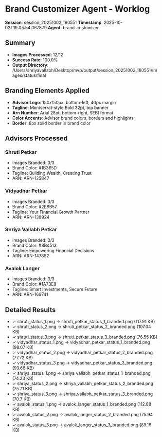 # Brand Customizer Agent - Worklog

**Session**: session_20251002_180551
**Timestamp**: 2025-10-02T19:05:54.067879
**Agent**: brand-customizer

## Summary

- **Images Processed**: 12/12
- **Success Rate**: 100.0%
- **Output Directory**: /Users/shriyavallabh/Desktop/mvp/output/session_20251002_180551/images/status/final

## Branding Elements Applied

- **Advisor Logo**: 150x150px, bottom-left, 40px margin
- **Tagline**: Montserrat-style Bold 32pt, top banner
- **Arn Number**: Arial 28pt, bottom-right, SEBI format
- **Color Accents**: Advisor brand colors, borders and highlights
- **Border**: 8px solid border in brand color

## Advisors Processed

### Shruti Petkar
- Images Branded: 3/3
- Brand Color: #1B365D
- Tagline: Building Wealth, Creating Trust
- ARN: ARN-125847

### Vidyadhar Petkar
- Images Branded: 3/3
- Brand Color: #2E8B57
- Tagline: Your Financial Growth Partner
- ARN: ARN-138924

### Shriya Vallabh Petkar
- Images Branded: 3/3
- Brand Color: #8B4513
- Tagline: Empowering Financial Decisions
- ARN: ARN-147852

### Avalok Langer
- Images Branded: 3/3
- Brand Color: #1A73E8
- Tagline: Smart Investments, Secure Future
- ARN: ARN-169741

## Detailed Results

- ✓ shruti_status_1.png → shruti_petkar_status_1_branded.png (117.91 KB)
- ✓ shruti_status_2.png → shruti_petkar_status_2_branded.png (107.04 KB)
- ✓ shruti_status_3.png → shruti_petkar_status_3_branded.png (76.55 KB)
- ✓ vidyadhar_status_1.png → vidyadhar_petkar_status_1_branded.png (98.07 KB)
- ✓ vidyadhar_status_2.png → vidyadhar_petkar_status_2_branded.png (77.72 KB)
- ✓ vidyadhar_status_3.png → vidyadhar_petkar_status_3_branded.png (93.68 KB)
- ✓ shriya_status_1.png → shriya_vallabh_petkar_status_1_branded.png (74.23 KB)
- ✓ shriya_status_2.png → shriya_vallabh_petkar_status_2_branded.png (75.71 KB)
- ✓ shriya_status_3.png → shriya_vallabh_petkar_status_3_branded.png (70.7 KB)
- ✓ avalok_status_1.png → avalok_langer_status_1_branded.png (112.88 KB)
- ✓ avalok_status_2.png → avalok_langer_status_2_branded.png (75.94 KB)
- ✓ avalok_status_3.png → avalok_langer_status_3_branded.png (89.16 KB)
